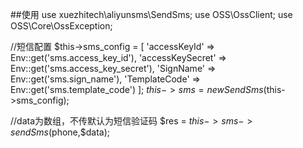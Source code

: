 ##使用
use xuezhitech\aliyunsms\SendSms;
use OSS\OssClient;
use OSS\Core\OssException;

//短信配置
$this->sms_config = [
'accessKeyId' => Env::get('sms.access_key_id'),
'accessKeySecret' => Env::get('sms.access_key_secret'),
'SignName' => Env::get('sms.sign_name'),
'TemplateCode' => Env::get('sms.template_code')
];
$this->sms = new SendSms($this->sms_config);

//data为数组，不传默认为短信验证码
$res = $this->sms->sendSms($phone,$data);



